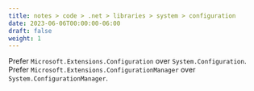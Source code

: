 ```yaml
---
title: notes > code > .net > libraries > system > configuration
date: 2023-06-06T00:00:00-06:00
draft: false
weight: 1
---
```


Prefer `Microsoft.Extensions.Configuration` over `System.Configuration`.  
Prefer `Microsoft.Extensions.ConfigurationManager` over `System.ConfigurationManager`.
